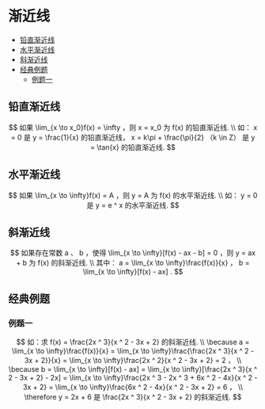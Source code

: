 # 渐近线

* [铅直渐近线](#铅直渐近线)
* [水平渐近线](#水平渐近线)
* [斜渐近线](#斜渐近线)
* [经典例题](#经典例题)
  * [例题一](#例题一)

## 铅直渐近线

$$
如果 \lim_{x \to x_0}f(x) = \infty ，则 x = x_0 为 f(x) 的铅直渐近线.
\\
如： x = 0 是 y = \frac{1}{x} 的铅直渐近线， x = k\pi + \frac{\pi}{2} （k \in Z） 是 y = \tan{x} 的铅直渐近线.
$$

## 水平渐近线

$$
如果 \lim_{x \to \infty}f(x) = A ，则 y = A 为 f(x) 的水平渐近线.
\\
如： y = 0 是 y = e ^ x 的水平渐近线.
$$

## 斜渐近线

$$
如果存在常数 a 、 b ，使得 \lim_{x \to \infty}[f(x) - ax - b] = 0 ，则 y = ax + b 为 f(x) 的斜渐近线.
\\
其中： a = \lim_{x \to \infty}\frac{f(x)}{x} ， b = \lim_{x \to \infty}[f(x) - ax] .
$$

## 经典例题

### 例题一

$$
如：求 f(x) = \frac{2x ^ 3}{x ^ 2 - 3x + 2} 的斜渐近线.
\\
\because a = \lim_{x \to \infty}\frac{f(x)}{x} = \lim_{x \to \infty}\frac{\frac{2x ^ 3}{x ^ 2 - 3x + 2}}{x} = \lim_{x \to \infty}\frac{2x ^ 2}{x ^ 2 - 3x + 2} = 2 ，
\\
\because b = \lim_{x \to \infty}[f(x) - ax] = \lim_{x \to \infty}[\frac{2x ^ 3}{x ^ 2 - 3x + 2} - 2x] = \lim_{x \to \infty}\frac{2x ^ 3 - 2x ^ 3 + 6x ^ 2 - 4x}{x ^ 2 - 3x + 2} = \lim_{x \to \infty}\frac{6x ^ 2 - 4x}{x ^ 2 - 3x + 2} = 6 ，
\\
\therefore y = 2x + 6 是 \frac{2x ^ 3}{x ^ 2 - 3x + 2} 的斜渐近线.
$$



